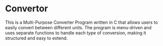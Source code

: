# Convertor
This is a Multi-Purpose Converter Program written in C that allows users to easily convert between different units. The program is menu-driven and uses separate functions to handle each type of conversion, making it structured and easy to extend.
